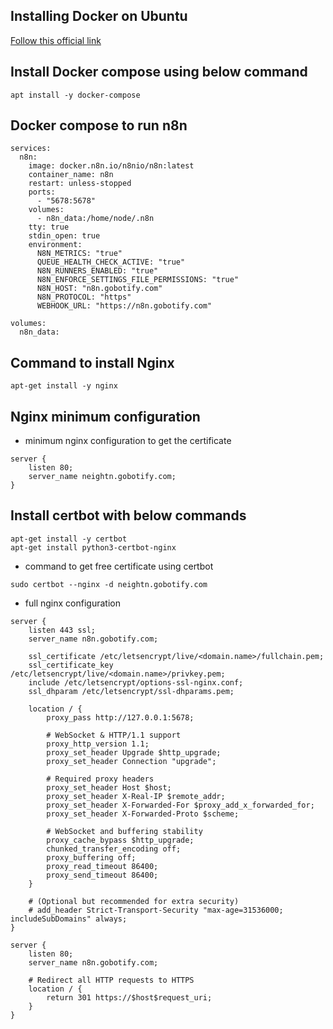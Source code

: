 ## Installing Docker on Ubuntu

[Follow this official link](https://docs.docker.com/engine/install/ubuntu/)

## Install Docker compose using below command

```
apt install -y docker-compose
```

## Docker compose to run n8n

```
services:
  n8n:
    image: docker.n8n.io/n8nio/n8n:latest
    container_name: n8n
    restart: unless-stopped
    ports:
      - "5678:5678"
    volumes:
      - n8n_data:/home/node/.n8n
    tty: true
    stdin_open: true
    environment:
      N8N_METRICS: "true"
      QUEUE_HEALTH_CHECK_ACTIVE: "true"
      N8N_RUNNERS_ENABLED: "true"
      N8N_ENFORCE_SETTINGS_FILE_PERMISSIONS: "true"
      N8N_HOST: "n8n.gobotify.com"
      N8N_PROTOCOL: "https"
      WEBHOOK_URL: "https://n8n.gobotify.com"

volumes:
  n8n_data:
```


## Command to install Nginx
```
apt-get install -y nginx
```

## Nginx minimum configuration
- minimum nginx configuration to get the certificate
```
server {
    listen 80;
    server_name neightn.gobotify.com;
}
```

## Install certbot with below commands

```
apt-get install -y certbot
apt-get install python3-certbot-nginx
```

- command to get free certificate using certbot
```
sudo certbot --nginx -d neightn.gobotify.com
```


- full nginx configuration
```
server {
    listen 443 ssl;
    server_name n8n.gobotify.com;

    ssl_certificate /etc/letsencrypt/live/<domain.name>/fullchain.pem;
    ssl_certificate_key /etc/letsencrypt/live/<domain.name>/privkey.pem;
    include /etc/letsencrypt/options-ssl-nginx.conf;
    ssl_dhparam /etc/letsencrypt/ssl-dhparams.pem;

    location / {
        proxy_pass http://127.0.0.1:5678;

        # WebSocket & HTTP/1.1 support
        proxy_http_version 1.1;
        proxy_set_header Upgrade $http_upgrade;
        proxy_set_header Connection "upgrade";

        # Required proxy headers
        proxy_set_header Host $host;
        proxy_set_header X-Real-IP $remote_addr;
        proxy_set_header X-Forwarded-For $proxy_add_x_forwarded_for;
        proxy_set_header X-Forwarded-Proto $scheme;

        # WebSocket and buffering stability
        proxy_cache_bypass $http_upgrade;
        chunked_transfer_encoding off;
        proxy_buffering off;
        proxy_read_timeout 86400;
        proxy_send_timeout 86400;
    }

    # (Optional but recommended for extra security)
    # add_header Strict-Transport-Security "max-age=31536000; includeSubDomains" always;
}

server {
    listen 80;
    server_name n8n.gobotify.com;

    # Redirect all HTTP requests to HTTPS
    location / {
        return 301 https://$host$request_uri;
    }
}
```

